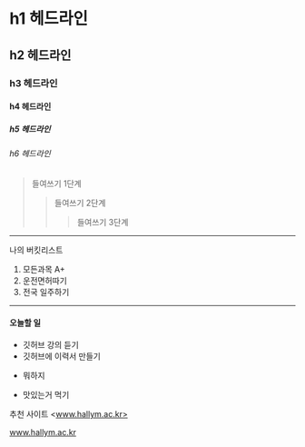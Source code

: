 # h1 헤드라인
## h2 헤드라인
### h3 헤드라인
#### h4 헤드라인
##### h5 헤드라인
###### h6 헤드라인

> 들여쓰기 1단계
>> 들여쓰기 2단계
>>> 들여쓰기 3단계
---------------------------------
나의 버킷리스트
1. 모든과목 A+
2. 운전면허따기
3. 전국 일주하기
***********************
#### 오늘할 일
* 깃허브 강의 듣기
* 깃허브에 이력서 만들기
+ 뭐하지
- 맛있는거 먹기

추천 사이트 
<www.hallym.ac.kr>
 
www.hallym.ac.kr
